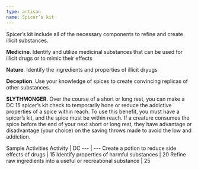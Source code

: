 ```yaml
---
type: artisan
name: Spicer’s kit
---
```

Spicer’s kit include all of the necessary components to refine and create illicit substances.

__Medicine__. 
Identify and utilize medicinal substances that can be used for illicit drugs or to mimic their effects

__Nature__. 
Identify the ingredients and properties of illicit dryugs

__Deception__. 
Use your knowledge of spices to create convincing replicas of other substances.

__SLYTHMONGER__. 
Over the course of a short or long rest, you can make a DC 15 spicer’s kit check to temporarily hone or reduce the addictive properties of a spice within reach. To use this benefit, you must have a spicer’s kit, and the spice must be within reach. If a creature consumes the spice before the end of your next short or long rest, they have advantage or disadvantage (your choice) on the saving throws made to avoid the low and addiction.

Sample Activities
Activity | DC
--- | ---
Create a potion to reduce side effects of drugs | 15
Identify properties of harmful substances | 20
Refine raw ingredients into a useful or recreational substance | 25
